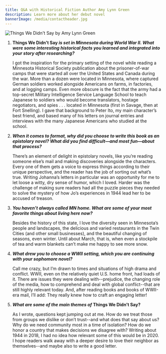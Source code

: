 ```yaml
---
title: Q&A with Historical Fiction Author Amy Lynn Green
description: Learn more about her debut novel
bannerImage: /media/contactheader.jpg
---
```

![Things We Didn't Say by Amy Lynn Green](/media/330143_thingswedidntsay_fbcover-2.jpg)

1. **Things We Didn’t Say *is set in Minnesota during World War II. What were some interesting historical facts you learned and integrated into your story after researching?***

   I got the inspiration for the primary setting of the novel while reading a Minnesota Historical Society publication about the prisoner-of-war camps that were started all over the United States and Canada during the war. More than a dozen were located in Minnesota, where captured German soldiers worked alongside Americans on farms, in factories, and at logging camps. Even more obscure is the fact that the army had a top-secret Military Intelligence Service Language School to teach Japanese to soldiers who would become translators, hostage negotiators, and spies . . . located in Minnesota (first in Savage, then at Fort Snelling). I gave that background to Peter Ito, my main character’s best friend, and based many of his letters on journal entries and interviews with the many Japanese Americans who studied at the school.

2. ***When it comes to format, why did you choose to write this book as an epistolary novel? What did you find difficult—and most fun—about that process?***

   There’s an element of delight in epistolary novels, like you’re reading someone else’s mail and making discoveries alongside the characters. Every one of them gets a voice to express things according to their unique perspective, and the reader has the job of sorting out what’s true. Writing Johanna’s letters in particular was an opportunity for me to let loose a witty, dry sense of humor, which I loved. Harder was the challenge of making sure readers had all the puzzle pieces they needed to solve the mystery of how Jo’s experiences in 1944 lead her to be accused of treason.

3. ***You haven’t always called MN home. What are some of your most favorite things about living here now?*** 

   Besides the history of this state, I love the diversity seen in Minnesota’s people and landscapes, the delicious and varied restaurants in the Twin Cities (and other small businesses), and the beautiful changing of seasons, even winter. Until about March, that is, when even a stockpile of tea and warm blankets can’t make me happy to see more snow.

4. ***What drew you to choose a WWII setting, which you are continuing with your sophomore novel?***

   Call me crazy, but I’m drawn to times and situations of high drama and conflict. WWII, even on the relatively quiet U.S. home front, had loads of it. There are issues they were dealing with--prejudice, the changing role of the media, how to comprehend and deal with global conflict--that are still highly relevant today. And, after reading books and books of WWII-era mail, I’ll add: They really knew how to craft an engaging letter!

5. ***What are some of the main themes of* Things We Didn’t Say?**

   As I wrote, questions kept jumping out at me. How do we treat those from groups we dislike or don’t trust--and what does that say about us? Why do we need community most in a time of isolation? How do we honor a country that makes decisions we disagree with? Writing about 1944 in 2018, I had no idea how relevant some of this would be in 2020. I hope readers walk away with a deeper desire to love their neighbor as themselves--and maybe also to write a good letter.